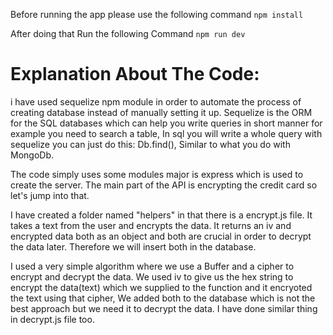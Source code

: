 Before running the app please use the following command
`npm install`

After doing that Run the following Command
`npm run dev`

<h1>Explanation About The Code:</h1>
i have used sequelize npm module in order to automate the process of creating database instead of manually setting it up. Sequelize is the ORM for the SQL databases which can help you write queries in short manner for example you need to search a table, In sql you will write a whole query with sequelize you can just do this: Db.find(), Similar to what you do with MongoDb.

The code simply uses some modules major is express which is used to create the server. The main part of the API is encrypting the credit card so let's jump into that.

I have created a folder named "helpers" in that there is a encrypt.js file. It takes a text from the user and encrypts the data. It returns an iv and encrypted data both as an object and both are crucial in order to decrypt the data later. Therefore we will insert both in the database.

I used a very simple algorithm where we use a Buffer and a cipher to encrypt and decrypt the data. We used iv to give us the hex string to encrypt the data(text) which we supplied to the function and it encryoted the text using that cipher, We added both to the database which is not the best approach but we need it to decrypt the data. I have done similar thing in decrypt.js file too.
